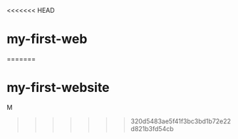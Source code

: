 <<<<<<< HEAD
# my-first-web

=======
# my-first-website
M
>>>>>>> 320d5483ae5f41f3bc3bd1b72e22d821b3fd54cb
